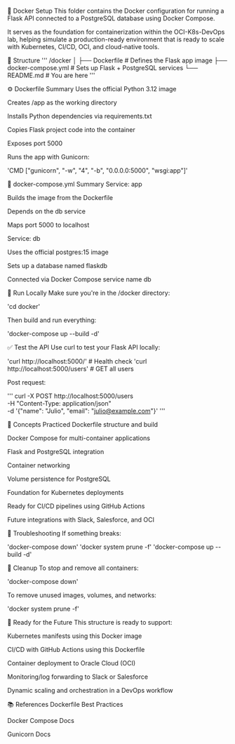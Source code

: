🐳 Docker Setup
This folder contains the Docker configuration for running a Flask API connected to a PostgreSQL database using Docker Compose.

It serves as the foundation for containerization within the OCI-K8s-DevOps lab, helping simulate a production-ready environment that is ready to scale with Kubernetes, CI/CD, OCI, and cloud-native tools.

📁 Structure
''' /docker
│
├── Dockerfile # Defines the Flask app image
├── docker-compose.yml # Sets up Flask + PostgreSQL services
└── README.md # You are here
'''

⚙️ Dockerfile Summary
Uses the official Python 3.12 image

Creates /app as the working directory

Installs Python dependencies via requirements.txt

Copies Flask project code into the container

Exposes port 5000

Runs the app with Gunicorn:

'CMD ["gunicorn", "-w", "4", "-b", "0.0.0.0:5000", "wsgi:app"]'

🔄 docker-compose.yml Summary
Service: app

Builds the image from the Dockerfile

Depends on the db service

Maps port 5000 to localhost

Service: db

Uses the official postgres:15 image

Sets up a database named flaskdb

Connected via Docker Compose service name db

🚀 Run Locally
Make sure you're in the /docker directory:

'cd docker'

Then build and run everything:

'docker-compose up --build -d'

✅ Test the API
Use curl to test your Flask API locally:

'curl http://localhost:5000/' # Health check
'curl http://localhost:5000/users' # GET all users

Post request:

''' curl -X POST http://localhost:5000/users \
-H "Content-Type: application/json" \
-d '{"name": "Julio", "email": "julio@example.com"}'
'''

🧠 Concepts Practiced
Dockerfile structure and build

Docker Compose for multi-container applications

Flask and PostgreSQL integration

Container networking

Volume persistence for PostgreSQL

Foundation for Kubernetes deployments

Ready for CI/CD pipelines using GitHub Actions

Future integrations with Slack, Salesforce, and OCI

🐛 Troubleshooting
If something breaks:

'docker-compose down'
'docker system prune -f'
'docker-compose up --build -d'

🧹 Cleanup
To stop and remove all containers:

'docker-compose down'

To remove unused images, volumes, and networks:

'docker system prune -f'

🔮 Ready for the Future
This structure is ready to support:

Kubernetes manifests using this Docker image

CI/CD with GitHub Actions using this Dockerfile

Container deployment to Oracle Cloud (OCI)

Monitoring/log forwarding to Slack or Salesforce

Dynamic scaling and orchestration in a DevOps workflow

📚 References
Dockerfile Best Practices

Docker Compose Docs

Gunicorn Docs
